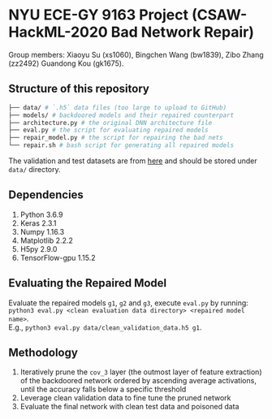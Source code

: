 # NYU ECE-GY 9163 Project (CSAW-HackML-2020 Bad Network Repair)
Group members: Xiaoyu Su (xs1060), Bingchen Wang (bw1839), Zibo Zhang (zz2492) Guandong Kou (gk1675).


## Structure of this repository
```bash
├── data/ # `.h5` data files (too large to upload to GitHub)
├── models/ # backdoored models and their repaired counterpart
├── architecture.py # the original DNN architecture file
├── eval.py # the script for evaluating repaired models
├── repair_model.py # the script for repairing the bad nets
└── repair.sh # bash script for generating all repaired models
```
The validation and test datasets are from [here](https://drive.google.com/drive/folders/13o2ybRJ1BkGUvfmQEeZqDo1kskyFywab?usp=sharing) and should be stored under `data/` directory.


## Dependencies
   1. Python 3.6.9
   2. Keras 2.3.1
   3. Numpy 1.16.3
   4. Matplotlib 2.2.2
   5. H5py 2.9.0
   6. TensorFlow-gpu 1.15.2
   
## Evaluating the Repaired Model
   Evaluate the repaired models `g1`, `g2` and `g3`, execute `eval.py` by running:
      `python3 eval.py <clean evaluation data directory> <repaired model name>`.      
      E.g., `python3 eval.py data/clean_validation_data.h5 g1`.

## Methodology

   1. Iteratively prune the `cov_3` layer (the outmost layer of feature extraction) of the backdoored network ordered by ascending average activations, until the accuracy falls below a specific threshold
   2. Leverage clean validation data to fine tune the pruned network
   3. Evaluate the final network with clean test data and poisoned data


